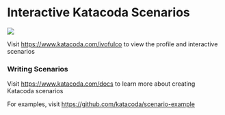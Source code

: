 # Interactive Katacoda Scenarios

[![](http://shields.katacoda.com/katacoda/ivofulco/count.svg)](https://www.katacoda.com/ivofulco "Get your profile on Katacoda.com")

Visit https://www.katacoda.com/ivofulco to view the profile and interactive scenarios

### Writing Scenarios
Visit https://www.katacoda.com/docs to learn more about creating Katacoda scenarios

For examples, visit https://github.com/katacoda/scenario-example
